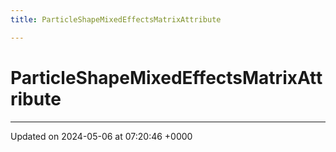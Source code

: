 ```yaml
---
title: ParticleShapeMixedEffectsMatrixAttribute

---
```


# ParticleShapeMixedEffectsMatrixAttribute





-------------------------------

Updated on 2024-05-06 at 07:20:46 +0000